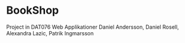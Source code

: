 BookShop
========

Project in DAT076 Web Applikationer
Daniel Andersson, Daniel Rosell, Alexandra Lazic, Patrik Ingmarsson

